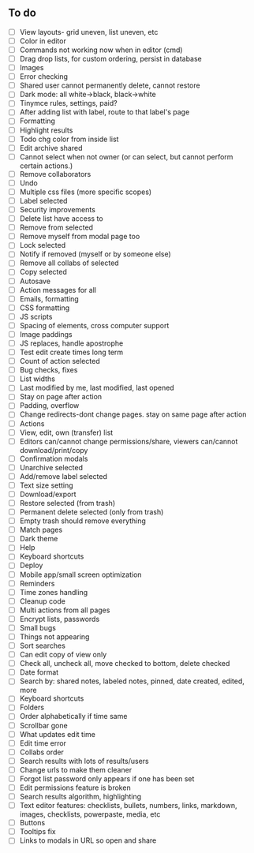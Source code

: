 ## To do

- [ ] View layouts- grid uneven, list uneven, etc
- [ ] Color in editor
- [ ] Commands not working now when in editor (cmd)
- [ ] Drag drop lists, for custom ordering, persist in database
- [ ] Images
- [ ] Error checking
- [ ] Shared user cannot permanently delete, cannot restore
- [ ] Dark mode: all white->black, black->white
- [ ] Tinymce rules, settings, paid?
- [ ] After adding list with label, route to that label's page
- [ ] Formatting
- [ ] Highlight results
- [ ] Todo chg color from inside list
- [ ] Edit archive shared
- [ ] Cannot select when not owner (or can select, but cannot perform certain actions.)
- [ ] Remove collaborators
- [ ] Undo
- [ ] Multiple css files (more specific scopes)
- [ ] Label selected
- [ ] Security improvements
- [ ] Delete list have access to
- [ ] Remove from selected
- [ ] Remove myself from modal page too
- [ ] Lock selected
- [ ] Notify if removed (myself or by someone else)
- [ ] Remove all collabs of selected
- [ ] Copy selected
- [ ] Autosave
- [ ] Action messages for all
- [ ] Emails, formatting
- [ ] CSS formatting
- [ ] JS scripts
- [ ] Spacing of elements, cross computer support
- [ ] Image paddings
- [ ] JS replaces, handle apostrophe
- [ ] Test edit create times long term
- [ ] Count of action selected
- [ ] Bug checks, fixes
- [ ] List widths
- [ ] Last modified by me, last modified, last opened
- [ ] Stay on page after action
- [ ] Padding, overflow
- [ ] Change redirects-dont change pages. stay on same page after action
- [ ] Actions
- [ ] View, edit, own (transfer) list
- [ ] Editors can/cannot change permissions/share, viewers can/cannot download/print/copy
- [ ] Confirmation modals
- [ ] Unarchive selected
- [ ] Add/remove label selected
- [ ] Text size setting
- [ ] Download/export
- [ ] Restore selected (from trash)
- [ ] Permanent delete selected (only from trash)
- [ ] Empty trash should remove everything
- [ ] Match pages
- [ ] Dark theme
- [ ] Help
- [ ] Keyboard shortcuts
- [ ] Deploy
- [ ] Mobile app/small screen optimization
- [ ] Reminders
- [ ] Time zones handling
- [ ] Cleanup code
- [ ] Multi actions from all pages
- [ ] Encrypt lists, passwords
- [ ] Small bugs
- [ ] Things not appearing
- [ ] Sort searches
- [ ] Can edit copy of view only
- [ ] Check all, uncheck all, move checked to bottom, delete checked
- [ ] Date format
- [ ] Search by: shared notes, labeled notes, pinned, date created, edited, more
- [ ] Keyboard shortcuts
- [ ] Folders
- [ ] Order alphabetically if time same
- [ ] Scrollbar gone
- [ ] What updates edit time
- [ ] Edit time error
- [ ] Collabs order
- [ ] Search results with lots of results/users
- [ ] Change urls to make them cleaner
- [ ] Forgot list password only appears if one has been set
- [ ] Edit permissions feature is broken
- [ ] Search results algorithm, highlighting
- [ ] Text editor features: checklists, bullets, numbers, links, markdown, images, checklists, powerpaste, media, etc
- [ ] Buttons
- [ ] Tooltips fix
- [ ] Links to modals in URL so open and share